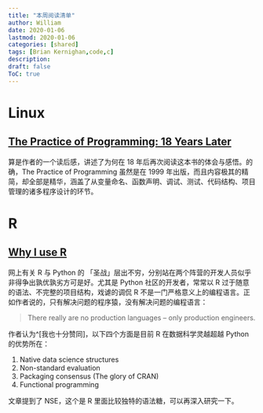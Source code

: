 ```yaml
---
title: "本周阅读清单"
author: William
date: 2020-01-06
lastmod: 2020-01-06
categories: [shared]
tags: [Brian Kernighan,code,c]
description: 
draft: false
ToC: true
---
```


# Linux

## [The Practice of Programming: 18 Years Later](https://blog.kjamistan.com/the-practice-of-programming-18-years-later/)

算是作者的一个读后感，讲述了为何在 18 年后再次阅读这本书的体会与感悟。的确，The Practice of Programming 虽然是在 1999 年出版，而且内容极其的精简，却全部是精华，涵盖了从变量命名、函数声明、调试、测试、代码结构、项目管理的诸多程序设计的环节。

# R

## [Why I use R](https://blog.shotwell.ca/posts/why_i_use_r/)

网上有关 R 与 Python 的 「圣战」层出不穷，分别站在两个阵营的开发人员似乎非得争出孰优孰劣方可是好。尤其是 Python 社区的开发者，常常以 R 过于随意的语法、不完整的项目结构，戏谑的调侃 R 不是一门严格意义上的编程语言。正如作者说的，只有解决问题的程序猿，没有解决问题的编程语言：

>   There really are no production languages – only production engineers.

作者认为^[我也十分赞同]，以下四个方面是目前 R 在数据科学灵越超越 Python 的优势所在：

1.  Native data science structures
2.  Non-standard evaluation
3.  Packaging consensus (The glory of CRAN)
4.  Functional programming

文章提到了 NSE，这个是 R 里面比较独特的语法糖，可以再深入研究一下。